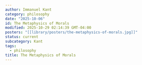 ```yaml
---
author: Immanuel Kant
category: philosophy
date: "2025-10-06"
id: The Metaphysics of Morals
modified: 2025-10-29 02:14:39 GMT-04:00
posters: "[[library/posters/the-metaphysics-of-morals.jpg]]"
status: current
subcategory: Kant
tags:
  - philosophy
title: The Metaphysics of Morals
---
```

